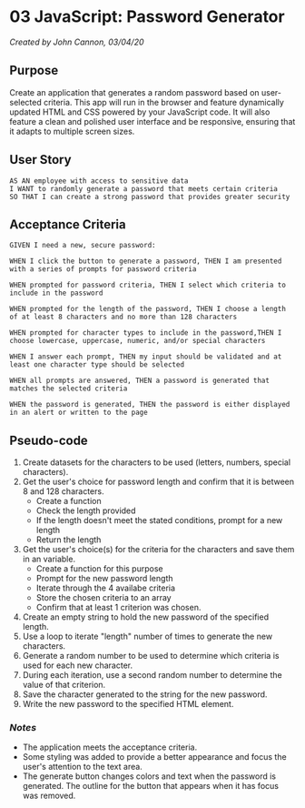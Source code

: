 # 03 JavaScript: Password Generator
_Created by John Cannon, 03/04/20_
## Purpose
Create an application that generates a random password based on user-selected criteria. This app will run in the browser and feature dynamically updated HTML and CSS powered by your JavaScript code. It will also feature a clean and polished user interface and be responsive, ensuring that it adapts to multiple screen sizes.

## User Story

```
AS AN employee with access to sensitive data
I WANT to randomly generate a password that meets certain criteria
SO THAT I can create a strong password that provides greater security
```

## Acceptance Criteria

```
GIVEN I need a new, secure password:

WHEN I click the button to generate a password, THEN I am presented with a series of prompts for password criteria

WHEN prompted for password criteria, THEN I select which criteria to include in the password

WHEN prompted for the length of the password, THEN I choose a length of at least 8 characters and no more than 128 characters

WHEN prompted for character types to include in the password,THEN I choose lowercase, uppercase, numeric, and/or special characters

WHEN I answer each prompt, THEN my input should be validated and at least one character type should be selected

WHEN all prompts are answered, THEN a password is generated that matches the selected criteria

WHEN the password is generated, THEN the password is either displayed in an alert or written to the page
```
## Pseudo-code
1.  Create datasets for the characters to be used (letters, numbers, special characters).
2.  Get the user's choice for password length and confirm that it is between 8 and 128 characters.
    *   Create a function
    *   Check the length provided
    *   If the length doesn't meet the stated conditions, prompt for a new length
    *   Return the length
3.  Get the user's choice(s) for the criteria for the characters and save them in an variable.
    *   Create a function for this purpose
    *   Prompt for the new password length
    *   Iterate through the 4 availabe criteria
    *   Store the chosen criteria to an array
    *  Confirm that at least 1 criterion was chosen.   
4.  Create an empty string to hold the new password of the specified length.
5.  Use a loop to iterate "length" number of times to generate the new characters.
7.  Generate a random number to be used to determine which criteria is used for each new character.
8.  During each iteration, use a second random number to determine the value of that criterion.
9.  Save the character generated to the string for the new password.
10.  Write the new password to the specified HTML element.

### _Notes_
*   The application meets the acceptance criteria.
*   Some styling was added to provide a better appearance and focus the user's attention to the text area.
*   The generate button changes colors and text when the password is generated.  The outline for the button that appears when it has focus was removed.